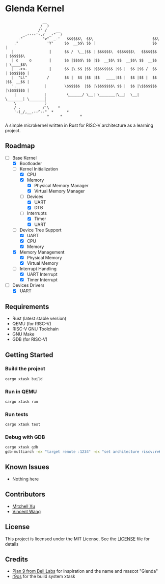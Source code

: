 # Glenda Kernel
```plaintext
                 __
                /  )
               /' /    __
        _.----'-./  _-"  )
      -"         "v"  _-'   $$$$$$\  $$\                           $$\
    ."             'Y"     $$  __$$\ $$ |                          $$ |
   |                |      $$ /  \__|$$ | $$$$$$\  $$$$$$$\   $$$$$$$ | $$$$$$\
   | o     o        |      $$ |$$$$\ $$ |$$  __$$\ $$  __$$\ $$  __$$ | \____$$\
   |  .><.          |      $$ |\_$$ |$$ |$$$$$$$$ |$$ |  $$ |$$ /  $$ | $$$$$$$ |
   |  "Ll"         /       $$ |  $$ |$$ |$$   ____|$$ |  $$ |$$ |  $$ |$$  __$$ |
   '.             |        \$$$$$$  |$$ |\$$$$$$$\ $$ |  $$ |\$$$$$$$ |\$$$$$$$ |
    |             |         \______/ \__| \_______|\__|  \__| \_______| \_______|
    \             )
    / .          /'\    *
    '-(_/,__.--^--"  *      *
                   *     *        *
```
A simple microkernel written in Rust for RISC-V architecture as a learning project.
## Roadmap
- [ ] Base Kernel
  - [x] Bootloader
  - [ ] Kernel Initialization
    - [x] CPU
    - [x] Memory
      - [x] Physical Memory Manager
      - [x] Virtual Memory Manager
    - [ ] Devices
      - [x] UART
      - [x] DTB
    - [ ] Interrupts
      - [x] Timer
      - [x] UART
  - [ ] Device Tree Support
    - [x] UART
    - [x] CPU
    - [x] Memory
  - [x] Memory Management
    - [x] Physical Memory
    - [x] Virtual Memory
  - [ ] Interrupt Handling
    - [x] UART Interrupt
    - [x] Timer Interrupt
- [ ] Devices Drivers
  - [x] UART
## Requirements
- Rust (latest stable version)
- QEMU (for RISC-V)
- RISC-V GNU Toolchain
- GNU Make
- GDB (for RISC-V)
## Getting Started
### Build the project
```sh
cargo xtask build
```
### Run in QEMU
```sh
cargo xtask run
```
### Run tests
```sh
cargo xtask test
```
### Debug with GDB
```sh
cargo xtask gdb
gdb-multiarch -ex "target remote :1234" -ex "set architecture riscv:rv64" -ex "file target/riscv64imac-unknown-none-elf/debug/glenda"
```
## Known Issues
- Nothing here

## Contributors
- [Mitchell Xu](https://github.com/zeyi2)
- [Vincent Wang](https://github.com/2018wzh)

## License
This project is licensed under the MIT License. See the [LICENSE](LICENSE) file for details

## Credits
- [Plan 9 from Bell Labs](https://plan9.io) for inspiration and the name and mascot "Glenda"
- [r9os](https://github.com/r9os/r9) for the build system xtask
